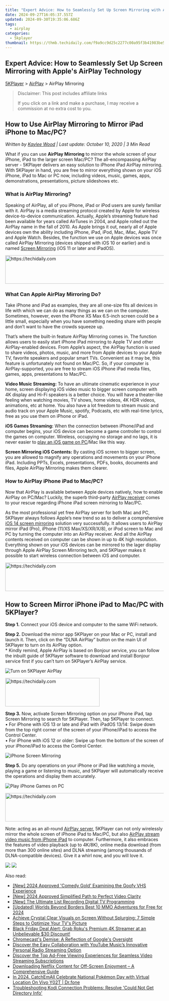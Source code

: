 ```yaml
---
title: "Expert Advice: How to Seamlessly Set Up Screen Mirroring with Apple's AirPlay Technology"
date: 2024-09-27T16:05:37.557Z
updated: 2024-09-30T19:35:06.686Z
tags:
  - airplay
categories:
  - 5kplayer
thumbnail: https://thmb.techidaily.com/f9a9cc9d25c2277c00a95f3b41983be5b23439a73a148ad43909fb1af78cba44.jpg
---
```


## Expert Advice: How to Seamlessly Set Up Screen Mirroring with Apple's AirPlay Technology

[5KPlayer](https://tools.techidaily.com/5kplayer/products/) \> [AirPlay](https://tools.techidaily.com/5kplayer/airplay/) \> AirPlay Mirroring

>  Disclaimer: This post includes affiliate links
>
>  If you click on a link and make a purchase, I may receive a commission at no extra cost to you.
>

## How to Use AirPlay Mirroring to Mirror iPad iPhone to Mac/PC?

 _Written by [Kaylee Wood](https://www.quora.com/profile/Amanda-Hu-21) | Last update: October 10, 2020 | 3 Min Read_

What if you can use **AirPlay Mirroring** to mirror the whole screen of your iPhone, iPad to the larger screen Mac/PC? The all-encompassing AirPlay server - 5KPlayer delivers an easy solution to iPhone iPad AirPlay mirroring. With 5KPlayer in hand, you are free to mirror everything shown on your iOS iPhone, iPad to Mac or PC now, including videos, music, games, apps, demonstrations, presentations, picture slideshows etc. 

### What is AirPlay Mirroring?

Speaking of AirPlay, all of you iPhone, iPad or iPod users are surely familiar with it. AirPlay is a media streaming protocol created by Apple for wireless device-to-device communication. Actually, Apple’s streaming feature had been available for years called AirTunes in 2004, and Apple rolled out the AirPlay name in the fall of 2010\. As Apple brings it out, nearly all of Apple devices own the ability including iPhone, iPad, iPod, Mac, iMac, Apple TV and Apple Watch. Besides, the function we use on Apple devices was once called AirPlay Mirroring (devices shipped with iOS 10 or earlier) and is named [Screen Mirroring](https://tools.techidaily.com/5kplayer/airplay/) (iOS 11 or later and iPadOS).

<!-- affiliate ads begin -->
<a href="https://appsumo.8odi.net/c/5597632/2105877/7443" target="_top" id="2105877">
  <img src="//a.impactradius-go.com/display-ad/7443-2105877" border="0" alt="https://techidaily.com" width="728" height="90"/>
</a>
<img height="0" width="0" src="https://appsumo.8odi.net/i/5597632/2105877/7443" style="position:absolute;visibility:hidden;" border="0" />
<!-- affiliate ads end -->

### What Can Apple AirPlay Mirroring Do?

Take iPhone and iPad as examples, they are all one-size fits all devices in life with which we can do as many things as we can on the computer. Sometimes, however, even the iPhone XS Max 6.5-inch screen could be a little small, especially when you have something needing share with people and don’t want to have the crowds squeeze up.

That’s where the built-in feature AirPlay Mirroring comes in. The function allows users to easily start iPhone iPad mirroring to Apple TV and other AirPlay-enabled devices. From Apple’s aspect, the AirPlay function is used to share videos, photos, music, and more from Apple devices to your Apple TV, favorite speakers and popular smart TVs. Convenient as it may be, this feature is unfortunately not found on Mac/PC. So, if your computer is AirPlay-supported, you are free to stream iOS iPhone iPad media files, games, apps, presentations to Mac/PC.

**Video Music Streaming:** To have an ultimate cinematic experience in your home, screen displaying iOS video music to bigger screen computer with 4K display and Hi-Fi speakers is a better choice. You will have a theater-like feeling when watching movies, TV shows, home videos, 4K HDR videos, animations, etc at home. You also have a lot freedom to stream music and audio track on your Apple Music, spotify, Podcasts, etc with real-time lyrics, free as you use them on iPhone or iPad.

**iOS Games Streaming:** When the connection between iPhone/iPad and computer begins, your iOS device can become a game controller to control the games on computer. Wireless, occupying no storage and no lags, it is never easier to [play an iOS game on PC](https://tools.techidaily.com/5kplayer/airplay/)/Mac like this way.

**Screen Mirroring iOS Contents:** By casting iOS screen to bigger screen, you are allowed to magnify any operations and movements on your iPhone iPad. Including PPTs, Excels, presentations, PDFs, books, documents and files, Apple AirPlay Mirroring makes them clearer.

### How to AirPlay iPhone iPad to Mac/PC?

Now that AirPlay is available between Apple devices natively, how to enable AirPlay on PC/Mac? Luckily, the superb third-party [AirPlay receiver](https://tools.techidaily.com/5kplayer/airplay/) comes to your rescue regarding iPhone iPad screen mirroring to Mac/PC.

As the most professional yet free AirPlay server for both Mac and PC, 5KPlayer always follows Apple’s new trend so as to deliver a comprehensive [iOS 14 screen mirroring](https://tools.techidaily.com/5kplayer/airplay/) solution very successfully. It allows users to AirPlay mirror iPad (Pro), iPhone (11/XS Max/XS/XR/X/8), or iPod screen to Mac and PC by turning the computer into an AirPlay receiver. And all the AirPlay contents received on computer can be shown in up to 4K high resolution. Everything shown on your iOS devices can be mirrored to the lager display through Apple AirPlay Screen Mirroring tech, and 5KPlayer makes it possible to start wireless connection between iOS and computer.

<!-- affiliate ads begin -->
<a href="https://zebaoaffiliateprogram.pxf.io/c/5597632/2137973/21526" target="_top" id="2137973">
  <img src="//a.impactradius-go.com/display-ad/21526-2137973" border="0" alt="https://techidaily.com" width="728" height="90"/>
</a>
<img height="0" width="0" src="https://zebaoaffiliateprogram.pxf.io/i/5597632/2137973/21526" style="position:absolute;visibility:hidden;" border="0" />
<!-- affiliate ads end -->

## How to Screen Mirror iPhone iPad to Mac/PC with 5KPlayer?

**Step 1.** Connect your iOS device and computer to the same WiFi network.

**Step 2.** Download the mirror app 5KPlayer on your Mac or PC, install and launch it. Then, click on the “DLNA AirPlay” button on the main UI of 5KPlayer to turn on its AirPlay option.  
 \* Kindly remind, Apple AirPlay is based on Bonjour service, you can follow the inbuilt guide of 5KPlayer software to download and install Bonjour service first if you can’t turn on 5KPlayer’s AirPlay service.

![Turn on 5KPlayer AirPlay](https://www.5kplayer.com/airplay/img/turn-on-airplay-5kplayer.jpg) 

<!-- affiliate ads begin -->
<a href="https://aligracehair.sjv.io/c/5597632/1918679/19272" target="_top" id="1918679">
  <img src="//a.impactradius-go.com/display-ad/19272-1918679" border="0" alt="https://techidaily.com" width="300" height="90"/>
</a>
<img height="0" width="0" src="https://aligracehair.sjv.io/i/5597632/1918679/19272" style="position:absolute;visibility:hidden;" border="0" />
<!-- affiliate ads end -->

**Step 3.** Now, activate Screen Mirroring option on your iPhone iPad, tap Screen Mirroring to search for 5KPlayer. Then, tap 5KPlayer to connect.  
 • For iPhone with iOS 13 or late and iPad with iPadOS 13/14: Swipe down from the top right corner of the screen of your iPhone/iPad to access the Control Center.  
 • For iPhone with iOS 12 or older: Swipe up from the bottom of the screen of your iPhone/iPad to access the Control Center.

![iPhone Screen Mirroring](https://www.5kplayer.com/airplay/img/iphone-screen-mirroring.jpg) 

**Step 5\.** Do any operations on your iPhone or iPad like watching a movie, playing a game or listening to music, and 5KPlayer will automatically receive the operations and display them accurately. 

![Play iPhone Games on PC](https://www.5kplayer.com/airplay/img/play-ios-game-on-pc.jpg) 

<!-- affiliate ads begin -->
<a href="https://review-au.sjv.io/c/5597632/2098702/14409" target="_top" id="2098702">
  <img src="//a.impactradius-go.com/display-ad/14409-2098702" border="0" alt="https://techidaily.com" width="728" height="90"/>
</a>
<img height="0" width="0" src="https://review-au.sjv.io/i/5597632/2098702/14409" style="position:absolute;visibility:hidden;" border="0" />
<!-- affiliate ads end -->

Note: acting as an all-round [AirPlay server](https://tools.techidaily.com/5kplayer/airplay/), 5KPlayer can not only wirelessly mirror the whole screen of iPhone iPad to Mac/PC, but also [AirPlay stream video music from iPhone iPad](https://tools.techidaily.com/5kplayer/airplay/) to computer. Furthermore, it also embraces the features of video playback (up to 4K/8K), online media download (from more than 300 online sites) and DLNA streaming (among thousands of DLNA-compatible devices). Give it a whirl now, and you will love it.

[![](https://www.5kplayer.com/airplay/../button/freedownwhitewin.png)](https://tools.techidaily.com/5kplayer/products/) [![](https://www.5kplayer.com/airplay/../button/freedownbackmac.png)](https://tools.techidaily.com/5kplayer/products/)

<ins class="adsbygoogle"
     style="display:block"
     data-ad-format="autorelaxed"
     data-ad-client="ca-pub-7571918770474297"
     data-ad-slot="1223367746"></ins>

<ins class="adsbygoogle"
     style="display:block"
     data-ad-client="ca-pub-7571918770474297"
     data-ad-slot="8358498916"
     data-ad-format="auto"
     data-full-width-responsive="true"></ins>

<span class="atpl-alsoreadstyle">Also read:</span>
<div><ul>
<li><a href="https://fox-cloud.techidaily.com/new-2024-approved-comedy-gold-examining-the-goofy-vhs-experience/"><u>[New] 2024 Approved 'Comedy Gold' Examining the Goofy VHS Experience</u></a></li>
<li><a href="https://article-files.techidaily.com/new-2024-approved-simplified-path-to-perfect-video-clarity/"><u>[New] 2024 Approved Simplified Path to Perfect Video Clarity</u></a></li>
<li><a href="https://screen-sharing-recording.techidaily.com/new-the-ultimate-list-recording-digital-tv-programming/"><u>[New] The Ultimate List Recording Digital TV Programming</u></a></li>
<li><a href="https://digital-screen-recording.techidaily.com/updated-worlds-beyond-borders-best-10-mmo-adventures-for-free-for-2024/"><u>[Updated] Worlds Beyond Borders Best 10 MMO Adventures for Free for 2024</u></a></li>
<li><a href="https://hardware-help.techidaily.com/achieve-crystal-clear-visuals-on-screen-without-splurging-7-simple-steps-to-optimize-your-tvs-picture/"><u>Achieve Crystal Clear Visuals on Screen Without Splurging: 7 Simple Steps to Optimize Your TV's Picture</u></a></li>
<li><a href="https://media-tips.techidaily.com/black-friday-deal-alert-grab-rokus-premium-4k-streamer-at-an-unbelievable-30-discount/"><u>Black Friday Deal Alert: Grab Roku's Premium 4K Streamer at an Unbelievable $30 Discount!</u></a></li>
<li><a href="https://media-tips.techidaily.com/chromecasts-demise-a-reflection-of-googles-oversight/"><u>Chromecast's Demise: A Reflection of Google's Oversight</u></a></li>
<li><a href="https://media-tips.techidaily.com/discover-the-easy-collaboration-with-youtube-musics-innovative-personal-radio-streaming-option/"><u>Discover the Easy Collaboration with YouTube Music’s Innovative Personal Radio Streaming Option</u></a></li>
<li><a href="https://media-tips.techidaily.com/discover-the-top-ad-free-viewing-experiences-for-seamless-video-streaming-subscriptions/"><u>Discover the Top Ad-Free Viewing Experiences for Seamless Video Streaming Subscriptions</u></a></li>
<li><a href="https://media-tips.techidaily.com/downloading-netflix-content-for-off-screen-enjoyment-a-comprehensive-guide/"><u>Downloading Netflix Content for Off-Screen Enjoyment – A Comprehensive Guide</u></a></li>
<li><a href="https://change-location.techidaily.com/in-2024-catchemall-celebrate-national-pokemon-day-with-virtual-location-on-vivo-y02t-drfone-by-drfone-virtual-android/"><u>In 2024, CatchEmAll Celebrate National Pokémon Day with Virtual Location On Vivo Y02T | Dr.fone</u></a></li>
<li><a href="https://win-solutions.techidaily.com/troubleshooting-kodi-connection-problems-resolve-could-not-get-directory-info/"><u>Troubleshooting Kodi Connection Problems: Resolve 'Could Not Get Directory Info'</u></a></li>
</ul></div>

